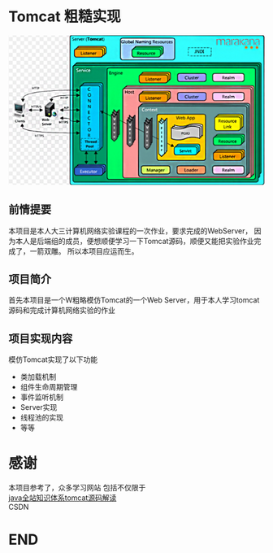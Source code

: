 # Tomcat 粗糙实现
![tomcat-x-design-2-1.jpeg](asset%2Ftomcat-x-design-2-1.jpeg)
## 前情提要
本项目是本人大三计算机网络实验课程的一次作业，要求完成的WebServer，
因为本人是后端组的成员，便想顺便学习一下Tomcat源码，顺便又能把实验作业完成了，一箭双雕。
所以本项目应运而生。
## 项目简介
首先本项目是一个W粗略模仿Tomcat的一个Web
Server，用于本人学习tomcat源码和完成计算机网络实验的作业
## 项目实现内容
模仿Tomcat实现了以下功能
- 类加载机制
- 组件生命周期管理
- 事件监听机制
- Server实现
- 线程池的实现
- 等等
# 感谢
本项目参考了，众多学习网站
包括不仅限于 \
[java全站知识体系tomcat源码解读](https://pdai.tech/md/framework/tomcat/tomcat-x-listener.html)  
CSDN

# END
